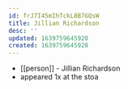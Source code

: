 ```yaml
---
id: frJ7I45mIhTckL8B7GQsW
title: Jillian Richardson
desc: ''
updated: 1639759645928
created: 1639759645928
---
```



- [[person]] - Jillian Richardson
- appeared 1x at the stoa
